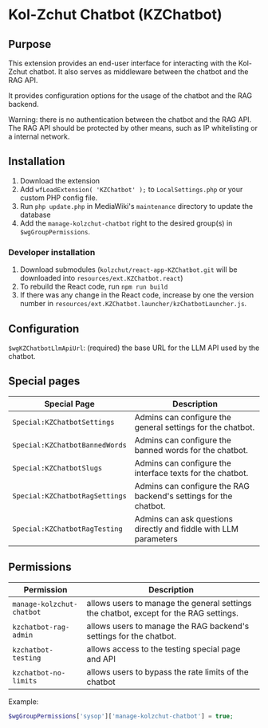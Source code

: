 # Kol-Zchut Chatbot (KZChatbot)

## Purpose

This extension provides an end-user interface for interacting with the Kol-Zchut chatbot.
It also serves as middleware between the chatbot and the RAG API.

It provides configuration options for the usage of the chatbot and the RAG backend.

Warning: there is no authentication between the chatbot and the RAG API. The RAG API should be protected by other means,
such as IP whitelisting or a internal network.

## Installation

1. Download the extension
2. Add `wfLoadExtension( 'KZChatbot' );` to `LocalSettings.php` or your custom PHP config file.
3. Run `php update.php` in MediaWiki's `maintenance` directory to update the database
4. Add the `manage-kolzchut-chatbot` right to the desired group(s) in `$wgGroupPermissions`.

### Developer installation
1. Download submodules (`kolzchut/react-app-KZChatbot.git` will be downloaded into `resources/ext.KZChatbot.react`)
2. To rebuild the React code, run `npm run build`
3. If there was any change in the React code, increase by one the version number in
   `resources/ext.KZChatbot.launcher/kzChatbotLauncher.js`.


## Configuration
`$wgKZChatbotLlmApiUrl`: (required) the base URL for the LLM API used by the chatbot.

## Special pages
| Special Page                   | Description                                                      |
|--------------------------------|------------------------------------------------------------------|
| `Special:KZChatbotSettings`    | Admins can configure the general settings for the chatbot.       |
| `Special:KZChatbotBannedWords` | Admins can configure the banned words for the chatbot.           |
| `Special:KZChatbotSlugs`       | Admins can configure the interface texts for the chatbot.        |
| `Special:KZChatbotRagSettings` | Admins can configure the RAG backend's settings for the chatbot. |
| `Special:KZChatbotRagTesting`  | Admins can ask questions directly and fiddle with LLM parameters |

## Permissions
| Permission                | Description                                                                           |
|---------------------------|---------------------------------------------------------------------------------------|
| `manage-kolzchut-chatbot` | allows users to manage the general settings the chatbot, except for the RAG settings. |
| `kzchatbot-rag-admin`     | allows users to manage the RAG backend's settings for the chatbot.                    |
| `kzchatbot-testing`       | allows access to the testing special page and API                                     |
| `kzchatbot-no-limits`	 | allows users to bypass the rate limits of the chatbot                                 |

Example:
```php
$wgGroupPermissions['sysop']['manage-kolzchut-chatbot'] = true;
```
